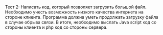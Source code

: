Тест 2: Написать код, который позволяет загрузить большой файл. Необходимо учесть возможность низкого качества интернета на стороне клиента. Программа должна уметь продолжать загрузку файла в случае обрыва связи. В итоге, необходимо выслать Java script код со стороны клиента и php код со стороны сервера.
